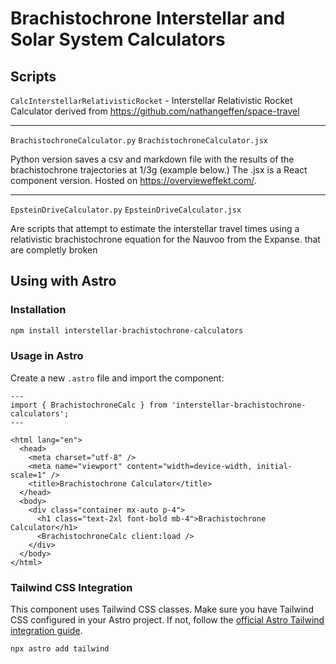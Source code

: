 # Brachistochrone Interstellar and Solar System Calculators

## Scripts

`CalcInterstellarRelativisticRocket` - Interstellar Relativistic Rocket Calculator derived from https://github.com/nathangeffen/space-travel

***

`BrachistochroneCalculator.py`
`BrachistochroneCalculator.jsx`

Python version saves a csv and markdown file with the results of the brachistochrone trajectories at 1/3g (example below.) The .jsx is a React component version. Hosted on https://overvieweffekt.com/.

***

`EpsteinDriveCalculator.py`
`EpsteinDriveCalculator.jsx`

Are scripts that attempt to estimate the interstellar travel times using a relativistic brachistochrone equation for the Nauvoo from the Expanse. that are completly broken

## Using with Astro

### Installation

```bash
npm install interstellar-brachistochrone-calculators
```

### Usage in Astro

Create a new `.astro` file and import the component:

```astro
---
import { BrachistochroneCalc } from 'interstellar-brachistochrone-calculators';
---

<html lang="en">
  <head>
    <meta charset="utf-8" />
    <meta name="viewport" content="width=device-width, initial-scale=1" />
    <title>Brachistochrone Calculator</title>
  </head>
  <body>
    <div class="container mx-auto p-4">
      <h1 class="text-2xl font-bold mb-4">Brachistochrone Calculator</h1>
      <BrachistochroneCalc client:load />
    </div>
  </body>
</html>
```

### Tailwind CSS Integration

This component uses Tailwind CSS classes. Make sure you have Tailwind CSS configured in your Astro project. If not, follow the [official Astro Tailwind integration guide](https://docs.astro.build/en/guides/integrations-guide/tailwind/).

```bash
npx astro add tailwind
```
